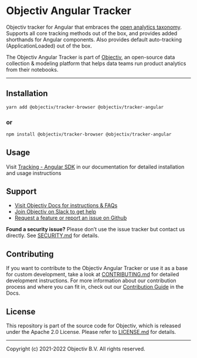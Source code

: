 # Objectiv Angular Tracker 

Objectiv tracker for Angular that embraces the [open analytics taxonomy](https://objectiv.io/docs/taxonomy/). Supports all core tracking methods out of the box, and provides added shorthands for Angular components. Also provides default auto-tracking (ApplicationLoaded) out of the box.

The Objectiv Angular Tracker is part of [Objectiv](https://www.objectiv.io), an open-source data collection & modeling platform that helps data teams run product analytics from their notebooks.

---
## Installation

```sh
yarn add @objectiv/tracker-browser @objectiv/tracker-angular
```

### or
```sh
npm install @objectiv/tracker-browser @objectiv/tracker-angular
```

## Usage
Visit [Tracking - Angular SDK](https://objectiv.io/docs/tracking/angular) in our documentation for detailed installation and usage instructions

## Support
* [Visit Objectiv Docs for instructions & FAQs](https://objectiv.io/docs/)
* [Join Objectiv on Slack to get help](https://objectiv.io/join-slack/)
* [Request a feature or report an issue on Github](https://github.com/objectiv/objectiv-analytics)

**Found a security issue?**
Please don’t use the issue tracker but contact us directly. See [SECURITY.md](../../../SECURITY.md) for details.

## Contributing

If you want to contribute to the Objectiv Angular Tracker or use it as a base for custom development, take a look at [CONTRIBUTING.md](../../CONTRIBUTING.md) for detailed development instructions. For more information about our contribution process and where you can fit in, check out our [Contribution Guide](https://objectiv.io/docs/home/the-project/contribute) in the Docs.

## License

This repository is part of the source code for Objectiv, which is released under the Apache 2.0 License. Please refer to [LICENSE.md](../../../LICENSE.md) for details.

---

Copyright (c) 2021-2022 Objectiv B.V. All rights reserved.
